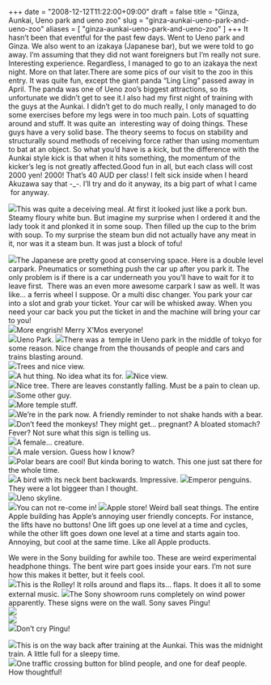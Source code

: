 +++
date = "2008-12-12T11:22:00+09:00"
draft = false
title = "Ginza, Aunkai, Ueno park and ueno zoo"
slug = "ginza-aunkai-ueno-park-and-ueno-zoo"
aliases = [
	"ginza-aunkai-ueno-park-and-ueno-zoo"
]
+++
It hasn’t been that eventful for the past few days. Went to Ueno park and Ginza. We also went to an izakaya (Japanese bar), but we were told to go away. I’m assuming that they did not want foreigners but I’m really not sure. Interesting experience. Regardless, I managed to go to an izakaya the next night. More on that later.There are some pics of our visit to the zoo in this entry. It was quite fun, except the giant panda “Ling Ling” passed away in April. The panda was one of Ueno zoo’s biggest attractions, so its unfortunate we didn’t get to see it.I also had my first night of training with the guys at the Aunkai. I didn’t get to do much really, I only managed to do some exercises before my legs were in too much pain. Lots of squatting around and stuff. It was quite an  interesting way of doing things. These guys have a very solid base. The theory seems to focus on stability and structurally sound methods of receiving force rather than using momentum to bat at an object. So what you’d have is a kick, but the difference with the Aunkai style kick is that when it hits something, the momentum of the kicker’s leg is not greatly affected.Good fun in all, but each class will cost 2000 yen! 2000! That’s 40 AUD per class! I felt sick inside when I heard Akuzawa say that -_-. I’ll try and do it anyway, its a big part of what I came  for anyway.

![](/travel-blog/images/2010/10/dscf0083.jpg)This was quite a deceiving meal. At first it looked just like a pork bun. Steamy floury white bun. But imagine my surprise when I ordered it and the lady took it and plonked it in some soup. Then filled up the cup to the brim with soup. To my surprise the steam bun did not actually have any meat in it, nor was it a steam bun. It was just a block of tofu!   

![](/travel-blog/images/2010/10/dscf0024.jpg)The Japanese are pretty good at conserving space. Here is a double level carpark. Pneumatics or something push the car up after you park it. The only problem is if there is a car underneath you you’ll have to wait for it to leave first.  There was an even more awesome carpark I saw as well. It was like… a ferris wheel I suppose. Or a multi disc changer. You park your car into a slot and grab your ticket. Your car will be whisked away. When you need your car back you put the ticket in and the machine will bring your car to you!  
![](/travel-blog/images/2010/10/dscf0025.jpg)More engrish! Merry X’Mos everyone!  
![](/travel-blog/images/2010/10/dscf00261.jpg)Ueno Park.
![](/travel-blog/images/2010/10/dscf0029.jpg)There was a  temple in Ueno park in the middle of tokyo for some reason. Nice change from the thousands of people and cars and trains blasting around.  
![](/travel-blog/images/2010/10/dscf00342.jpg)Trees and nice view.  
![](/travel-blog/images/2010/10/dscf00351.jpg)A hut thing. No idea what its for.
![](/travel-blog/images/2010/10/dscf00373.jpg)Nice view.  
![](/travel-blog/images/2010/10/dscf00381.jpg)Nice tree. There are leaves constantly falling. Must be a pain to clean up.  
![](/travel-blog/images/2010/10/dscf00391.jpg)Some other guy.  
![](/travel-blog/images/2010/10/dscf00401.jpg)More temple stuff.  
![](/travel-blog/images/2010/10/dscf00434.jpg)We’re in the park now. A friendly reminder to not shake hands with a bear.
![](/travel-blog/images/2010/10/dscf00441.jpg)Don’t feed the monkeys! They might get… pregnant? A bloated stomach? Fever? Not sure what this sign is telling us.  
![](/travel-blog/images/2010/10/dscf00482.jpg)A female… creature.  
![](/travel-blog/images/2010/10/dscf00493.jpg)A male version. Guess how I know?  
![](/travel-blog/images/2010/10/dscf00511.jpg)Polar bears are cool! But kinda boring to watch. This one just sat there for the whole time.  
![](/travel-blog/images/2010/10/dscf00551.jpg)A bird with its neck bent backwards. Impressive.
![](/travel-blog/images/2010/10/dscf00571.jpg)Emperor penguins. They were a lot biggeer than I thought.  
![](/travel-blog/images/2010/10/dscf00601.jpg)Ueno skyline.  
![](/travel-blog/images/2010/10/dscf0065.jpg)You can not re-come in!
![](/travel-blog/images/2010/10/dscf00701.jpg)Apple store! Weird ball seat things. The entire Apple building has Apple’s annoying user friendly concepts. For instance, the lifts have no buttons! One lift goes up one level at a time and cycles, while the other lift goes down one level at a time and starts again too. Annoying, but cool at the same time. Like all Apple products.

We were in the Sony building for awhile too. These are weird experimental headphone things. The bent wire part goes inside your ears. I’m not sure how this makes it better, but it feels cool.  
![](/travel-blog/images/2010/10/dscf00762.jpg)This is the Rolley! It rolls around and flaps its… flaps. It does it all to some external music.
![](/travel-blog/images/2010/10/dscf00771.jpg)The Sony showroom runs completely on wind power apparently. These signs were on the wall. Sony saves Pingu!  
![](/travel-blog/images/2010/10/dscf00781.jpg)  
![](/travel-blog/images/2010/10/dscf00791.jpg)  
![](/travel-blog/images/2010/10/dscf00801.jpg)Don’t cry Pingu!  

![](/travel-blog/images/2010/10/dscf00831.jpg)This is on the way back after training at the Aunkai. This was the midnight train. A little full for a sleepy time.  
![](/travel-blog/images/2010/10/dscf00843.jpg)One traffic crossing button for blind people, and one for deaf people. How thoughtful!
